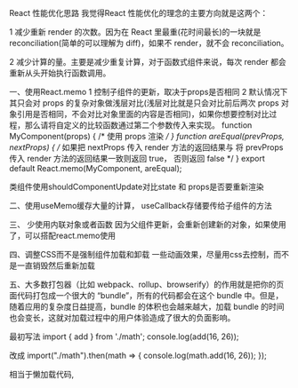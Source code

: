 React 性能优化思路
我觉得React 性能优化的理念的主要方向就是这两个：

1 减少重新 render 的次数。因为在 React 里最重(花时间最长)的一块就是 reconciliation(简单的可以理解为 diff)，如果不 render，就不会 reconciliation。

2 减少计算的量。主要是减少重复计算，对于函数式组件来说，每次 render 都会重新从头开始执行函数调用。

一、使用React.memo
  1 控制子组件的更新，取决于props是否相同
  2 默认情况下其只会对 props 的复杂对象做浅层对比(浅层对比就是只会对比前后两次 props 对象引用是否相同，不会对比对象里面的内容是否相同)，如果你想要控制对比过程，那么请将自定义的比较函数通过第二个参数传入来实现。
  function MyComponent(props) {
    /* 使用 props 渲染 */
  }
  function areEqual(prevProps, nextProps) {
    /*
    如果把 nextProps 传入 render 方法的返回结果与
    将 prevProps 传入 render 方法的返回结果一致则返回 true，
    否则返回 false
    */
  }
  export default React.memo(MyComponent, areEqual);

类组件使用shouldComponentUpdate对比state 和 props是否要重新渲染

二、使用useMemo缓存大量的计算， useCallback存储要传给子组件的方法



三、 少使用内联对象或者函数
因为父组件更新，会重新创建新的对象，如果使用了，可以搭配react.memo使用

四、调整CSS而不是强制组件加载和卸载
一些动画效果，尽量用css去控制，而不是一直销毁然后重新加载


五、大多数打包器（比如 webpack、rollup、browserify）的作用就是把你的页面代码打包成一个很大的 “bundle”，所有的代码都会在这个 bundle 中。但是，随着应用的复杂度日益提高，bundle 的体积也会越来越大，加载 bundle 的时间也会变长，这就对加载过程中的用户体验造成了很大的负面影响。

最初写法
import { add } from './math';
console.log(add(16, 26));

改成
import("./math").then(math => {
  console.log(math.add(16, 26));
});

相当于懒加载代码,